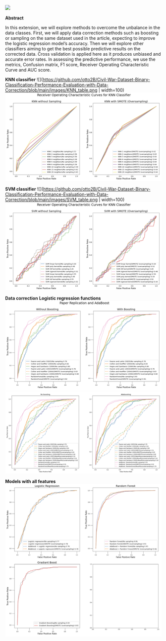 ![](https://miro.medium.com/max/1200/1*N5wTuuEAq8GU4zlomwWLiQ.jpeg)


**Abstract**

In this extension, we will explore methods to overcome the unbalance in the data classes. First, we will apply data correction methods such as boosting or sampling on the same dataset used in the article, expecting to improve the logistic regression model’s accuracy. Then we will explore other classifiers aiming to get the best possible predictive results on the corrected data. Cross validation is applied here as it produces unbiased and accurate error rates. In assessing the predictive performance, we use the metrics, Confusion matrix, F1 score, Receiver Operating Characteristic Curve and AUC score.

**KNN classifier**
![](https://github.com/otto2B/Civil-War-Dataset-Binary-Classification-Performance-Evaluation-with-Data-Correction/blob/main/images/KNN_table.png | width=100)
![](https://github.com/otto2B/Civil-War-Dataset-Binary-Classification-Performance-Evaluation-with-Data-Correction/blob/main/images/KNN_ROC.png)

**SVM classifier**
![](https://github.com/otto2B/Civil-War-Dataset-Binary-Classification-Performance-Evaluation-with-Data-Correction/blob/main/images/SVM_table.png | width=100)
![](https://github.com/otto2B/Civil-War-Dataset-Binary-Classification-Performance-Evaluation-with-Data-Correction/blob/main/images/SVM_ROC.png)

**Data correction**
  **Logistic regression functions**
  ![](https://github.com/otto2B/Civil-War-Dataset-Binary-Classification-Performance-Evaluation-with-Data-Correction/blob/main/images/Paper_rep_adaboost.png)
  ![](https://github.com/otto2B/Civil-War-Dataset-Binary-Classification-Performance-Evaluation-with-Data-Correction/blob/main/images/data_correction.png)
  
**Models with all features**
![](https://github.com/otto2B/Civil-War-Dataset-Binary-Classification-Performance-Evaluation-with-Data-Correction/blob/main/images/all_features.png)


